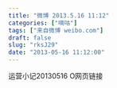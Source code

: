 ```yaml
---
title: "微博 2013.5.16 11:12"
categories: ["嘀咕"]
tags: ["来自微博 weibo.com"]
draft: false
slug: "rksJ29"
date: "2013-05-16 11:12:00"
---
```


<p>运营小记20130516 O网页链接 ​​​​</p>

